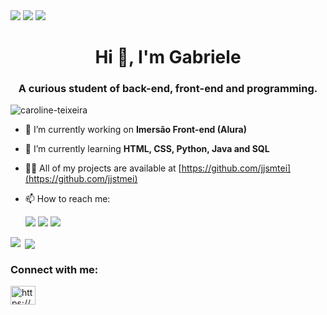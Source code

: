
 
<div> 
  <a href="https://www.instagram.com/jjstmei/" target="_blank"><img src="https://img.shields.io/badge/-Instagram-%23E4405F?style=for-the-badge&logo=instagram&logoColor=white" target="_blank"></a>
  <a href = "gabriiele.pereira.santos@gmail.com"><img src="https://img.shields.io/badge/-Gmail-%23333?style=for-the-badge&logo=gmail&logoColor=white" target="_blank"></a>
  <a href="https://www.linkedin.com/in/gabrielepereira/" target="_blank"><img src="https://img.shields.io/badge/-LinkedIn-%230077B5?style=for-the-badge&logo=linkedin&logoColor=white" target="_blank"></a> 
</div>


###
<h1 align="center">Hi 👋, I'm Gabriele</h1>
<h3 align="center">A curious student of back-end, front-end and programming.</h3>

<p align="left"> <img src="https://komarev.com/ghpvc/?username=jjsmtei&label=Profile%20views&color=0e75b6&style=flat" alt="caroline-teixeira" /> </p>

- 🔭 I’m currently working on **Imersão Front-end (Alura)**

- 🌱 I’m currently learning **HTML, CSS, Python, Java and SQL**

- 👨‍💻 All of my projects are available at [https://github.com/jjsmtei](https://github.com/jjstmei)

- 📫 How to reach me: <div> 
  <a href="https://www.instagram.com/jjstmei/" target="_blank"><img src="https://img.shields.io/badge/-Instagram-%23E4405F?style=for-the-badge&logo=instagram&logoColor=white" target="_blank"></a>
  <a href = "gabriiele.pereira.santos@gmail.com"><img src="https://img.shields.io/badge/-Gmail-%23333?style=for-the-badge&logo=gmail&logoColor=white" target="_blank"></a>
   <a href="https://www.linkedin.com/in/gabrielepereira/" target="_blank"><img src="https://img.shields.io/badge/-LinkedIn-%230077B5?style=for-the-badge&logo=linkedin&logoColor=white" target="_blank"></a> 
</div>

<!--STATS-->
<p><img align="left" src="https://github-readme-stats.vercel.app/api/top-langs?username=jjstmei&show_icons=true&locale=en&layout=compact" /></p>

<p>&nbsp;<img align="center" src="https://github-readme-stats.vercel.app/api?username=jjstmei&show_icons=true&locale=en" /></p>

<!--<p><img align="center" src="https://github-readme-streak-stats.herokuapp.com/?user=jjstmei&" /></p>-->

<!--SOCIAL-->
<h3 align="left">Connect with me:</h3>
<p align="left">
<a href="https://linkedin.com/in/https://www.linkedin.com/in/gabrielepereira/" target="blank"><img align="center" src="https://raw.githubusercontent.com/rahuldkjain/github-profile-readme-generator/master/src/images/icons/Social/linked-in-alt.svg" alt="https://www.linkedin.com/in/gabrielepereira/" height="30" width="40" /></a>

